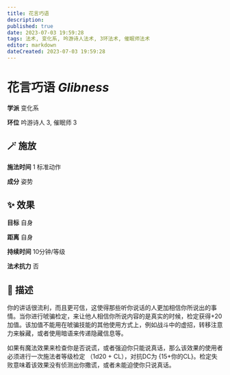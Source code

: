 ```yaml
---
title: 花言巧语
description: 
published: true
date: 2023-07-03 19:59:28
tags: 法术, 变化系, 吟游诗人法术, 3环法术, 催眠师法术
editor: markdown
dateCreated: 2023-07-03 19:59:28
---
```


# **花言巧语** *Glibness*

**学派** 变化系 

**环位** 吟游诗人 3, 催眠师 3

## 🪄 施放

**施法时间** 1 标准动作

**成分** 姿势

## ✨ 效果 

**目标** 自身 

**距离** 自身  

**持续时间** 10分钟/等级 

**法术抗力** 否

## 📖 描述

你的讲话很流利，而且更可信，这使得那些听你说话的人更加相信你所说出的事情。当你进行唬骗检定，来让他人相信你所说内容的是真实的时候，检定获得+20加值。该加值不能用在唬骗技能的其他使用方式上，例如战斗中的虚招，转移注意力来躲藏，或者使用暗语来传递隐藏信息等。

如果有魔法效果来检查你是否说谎，或者强迫你只能说真话，那么该效果的使用者必须进行一次施法者等级检定 （1d20 + CL），对抗DC为 {15+你的CL}。检定失败意味着该效果没有侦测出你撒谎，或者未能迫使你只说真话。
    